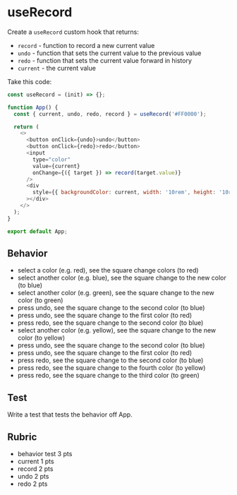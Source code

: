 # useRecord

Create a `useRecord` custom hook that returns:

- `record` - function to record a new current value
- `undo` - function that sets the current value to the previous value
- `redo` - function that sets the current value forward in history
- `current` - the current value

Take this code:

```js
const useRecord = (init) => {};

function App() {
  const { current, undo, redo, record } = useRecord('#FF0000');

  return (
    <>
      <button onClick={undo}>undo</button>
      <button onClick={redo}>redo</button>
      <input
        type="color"
        value={current}
        onChange={({ target }) => record(target.value)}
      />
      <div
        style={{ backgroundColor: current, width: '10rem', height: '10rem' }}
      ></div>
    </>
  );
}

export default App;
```

## Behavior

- select a color (e.g. red), see the square change colors (to red)
- select another color (e.g. blue), see the square change to the new color (to blue)
- select another color (e.g. green), see the square change to the new color (to green)
- press undo, see the square change to the second color (to blue)
- press undo, see the square change to the first color (to red)
- press redo, see the square change to the second color (to blue)
- select another color (e.g. yellow), see the square change to the new color (to yellow)
- press undo, see the square change to the second color (to blue)
- press undo, see the square change to the first color (to red)
- press redo, see the square change to the second color (to blue)
- press redo, see the square change to the fourth color (to yellow)
- press redo, see the square change to the third color (to green)

## Test

Write a test that tests the behavior off App.

## Rubric

- behavior test 3 pts
- current 1 pts
- record 2 pts
- undo 2 pts
- redo 2 pts
